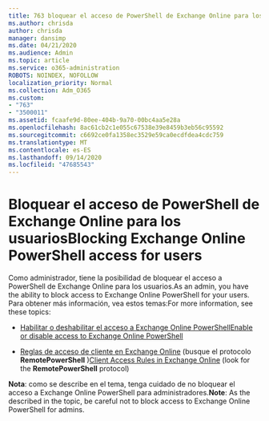 ```yaml
---
title: 763 bloquear el acceso de PowerShell de Exchange Online para los usuarios
ms.author: chrisda
author: chrisda
manager: dansimp
ms.date: 04/21/2020
ms.audience: Admin
ms.topic: article
ms.service: o365-administration
ROBOTS: NOINDEX, NOFOLLOW
localization_priority: Normal
ms.collection: Adm_O365
ms.custom:
- "763"
- "3500011"
ms.assetid: fcaafe9d-80ee-404b-9a70-00bc4aa5e28a
ms.openlocfilehash: 8ac61cb2c1e055c67538e39e8459b3eb56c95592
ms.sourcegitcommit: c6692ce0fa1358ec3529e59ca0ecdfdea4cdc759
ms.translationtype: MT
ms.contentlocale: es-ES
ms.lasthandoff: 09/14/2020
ms.locfileid: "47685543"
---
```

# <a name="blocking-exchange-online-powershell-access-for-users"></a><span data-ttu-id="14dbf-102">Bloquear el acceso de PowerShell de Exchange Online para los usuarios</span><span class="sxs-lookup"><span data-stu-id="14dbf-102">Blocking Exchange Online PowerShell access for users</span></span>
<span data-ttu-id="14dbf-103">Como administrador, tiene la posibilidad de bloquear el acceso a PowerShell de Exchange Online para los usuarios.</span><span class="sxs-lookup"><span data-stu-id="14dbf-103">As an admin, you have the ability to block access to Exchange Online PowerShell for your users.</span></span> <span data-ttu-id="14dbf-104">Para obtener más información, vea estos temas:</span><span class="sxs-lookup"><span data-stu-id="14dbf-104">For more information, see these topics:</span></span>

- [<span data-ttu-id="14dbf-105">Habilitar o deshabilitar el acceso a Exchange Online PowerShell</span><span class="sxs-lookup"><span data-stu-id="14dbf-105">Enable or disable access to Exchange Online PowerShell</span></span>](https://docs.microsoft.com/powershell/exchange/exchange-online/disable-access-to-exchange-online-powershell)

- <span data-ttu-id="14dbf-106">[Reglas de acceso de cliente en Exchange Online](https://technet.microsoft.com/library/mt842508.aspx) (busque el protocolo **RemotePowerShell** )</span><span class="sxs-lookup"><span data-stu-id="14dbf-106">[Client Access Rules in Exchange Online](https://technet.microsoft.com/library/mt842508.aspx) (look for the **RemotePowerShell** protocol)</span></span> 

<span data-ttu-id="14dbf-107">**Nota**: como se describe en el tema, tenga cuidado de no bloquear el acceso a Exchange Online PowerShell para administradores.</span><span class="sxs-lookup"><span data-stu-id="14dbf-107">**Note**: As the described in the topic, be careful not to block access to Exchange Online PowerShell for admins.</span></span>
